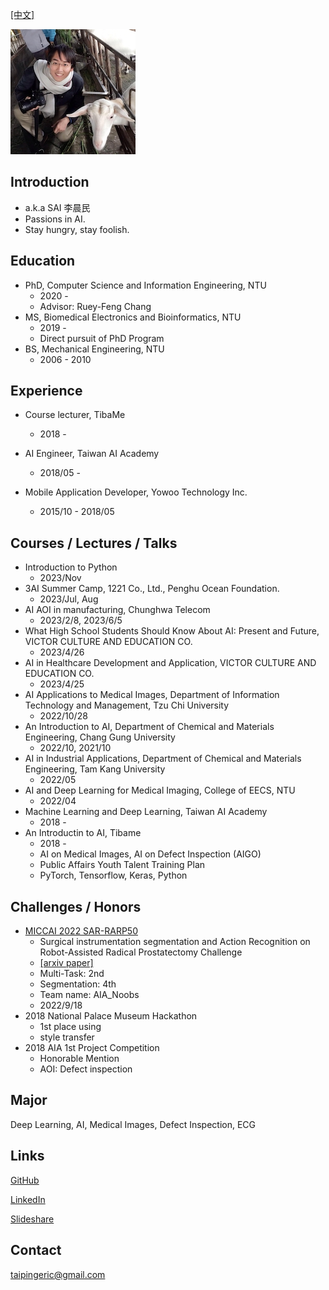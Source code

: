 [[中文]](https://github.com/taipingeric/taipingeric.github.io/blob/master/index_zh.md)

![image](https://raw.githubusercontent.com/taipingeric/taipingeric.github.io/master/assets/FB.jpg)

## Introduction
  * a.k.a SAI 李晨民
  * Passions in AI.
  * Stay hungry, stay foolish.

## Education

* PhD, Computer Science and Information Engineering, NTU
  * 2020 -
  * Advisor: Ruey-Feng Chang
* MS, Biomedical Electronics and Bioinformatics, NTU
  *   2019 -
  * Direct pursuit of PhD Program
* BS, Mechanical Engineering, NTU
  *   2006 - 2010

## Experience

* Course lecturer, TibaMe
    *   2018 -

* AI Engineer, Taiwan AI Academy
  * 2018/05 -

* Mobile Application Developer, Yowoo Technology Inc.
  * 2015/10 - 2018/05

## Courses / Lectures / Talks
* Introduction to Python
  * 2023/Nov
* 3AI Summer Camp, 1221 Co., Ltd., Penghu Ocean Foundation.
  * 2023/Jul, Aug
* AI AOI in manufacturing, Chunghwa Telecom
  * 2023/2/8, 2023/6/5
* What High School Students Should Know About AI: Present and Future, VICTOR CULTURE AND EDUCATION CO.
  * 2023/4/26
* AI in Healthcare Development and Application, VICTOR CULTURE AND EDUCATION CO.
  * 2023/4/25
* AI Applications to Medical Images, Department of Information Technology and Management, Tzu Chi University
  * 2022/10/28
* An Introduction to AI, Department of Chemical and Materials Engineering, Chang Gung University
  * 2022/10, 2021/10
* AI in Industrial Applications, Department of Chemical and Materials Engineering, Tam Kang University
  * 2022/05
* AI and Deep Learning for Medical Imaging, College of EECS, NTU
  * 2022/04 
* Machine Learning and Deep Learning, Taiwan AI Academy
  * 2018 -
* An Introductin to AI, Tibame
  * 2018 - 
  * AI on Medical Images, AI on Defect Inspection (AIGO)
  * Public Affairs Youth Talent Training Plan
  * PyTorch, Tensorflow, Keras, Python

## Challenges / Honors

* [MICCAI 2022 SAR-RARP50](https://www.synapse.org/#!Synapse:syn27618412/wiki/619479)
  * Surgical instrumentation segmentation and Action Recognition on Robot-Assisted Radical Prostatectomy Challenge
  * [[arxiv paper]](https://arxiv.org/abs/2401.00496)
  * Multi-Task: 2nd
  * Segmentation: 4th
  * Team name: AIA_Noobs
  * 2022/9/18
* 2018 National Palace Museum Hackathon
  * 1st place using 
  * style transfer
* 2018 AIA 1st Project Competition
    *  Honorable Mention 
    *  AOI: Defect inspection

## Major

Deep Learning, AI, Medical Images, Defect Inspection, ECG

## Links

[GitHub](https://github.com/taipingeric)

[LinkedIn](https://www.linkedin.com/in/chihyang-li-a883b375/)

[Slideshare](https://www.slideshare.net/ChihyangLi)

## Contact

taipingeric@gmail.com
